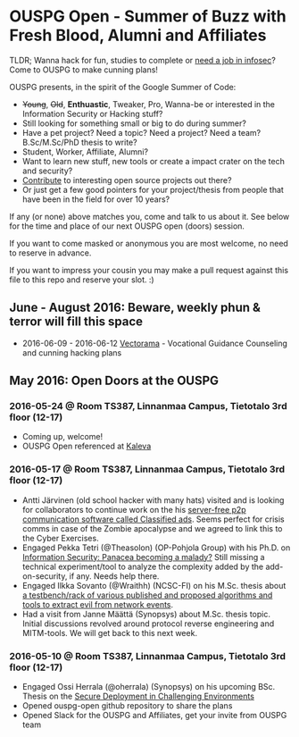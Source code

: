 # OUSPG Open - Summer of Buzz with Fresh Blood, Alumni and Affiliates

TLDR; Wanna hack for fun, studies to complete or [need a job in infosec](https://www.youtube.com/watch?v=xucgT9BBzIE)? Come to OUSPG to make cunning plans! 

OUSPG presents, in the spirit of the Google Summer of Code:

 * ~~Young~~, ~~Old~~, **Enthuastic**, Tweaker, Pro, Wanna-be or interested in the Information Security or Hacking stuff?
 * Still looking for something small or big to do during summer?
 * Have a pet project? Need a topic? Need a project? Need a team? B.Sc/M.Sc/PhD thesis to write?
 * Student, Worker, Affiliate, Alumni?
 * Want to learn new stuff, new tools or create a impact crater on the tech and security?
 * [Contribute](https://youtu.be/3yS0pnfXpBQ) to interesting open source projects out there?
 * Or just get a few good pointers for your project/thesis from people that have been in the field for over 10 years?

If any (or none) above matches you, come and talk to us about it. See below for the time and place of our next OUSPG open (doors) session.

If you want to come masked or anonymous you are most welcome, no need to reserve in advance.

If you want to impress your cousin you may make a pull request against this file to this repo and reserve your slot. :)

## June - August 2016: Beware, weekly phun & terror will fill this space

 * 2016-06-09 - 2016-06-12 [Vectorama](http://vectorama.info) - Vocational Guidance Counseling and cunning hacking plans

## May 2016: Open Doors at the OUSPG

### 2016-05-24 @ Room TS387, Linnanmaa Campus, Tietotalo 3rd floor (12-17)

 * Coming up, welcome!
 * OUSPG Open referenced at [Kaleva]( http://www.kaleva.fi/uutiset/kotimaa/tietokoneen-tilttaaminen-turhauttaa-mutta-bugien-metsastaja-voi-tienata-koodivirheilla-tuhansia/728427/)
 
 
### 2016-05-17 @ Room TS387, Linnanmaa Campus, Tietotalo 3rd floor (12-17)

 * Antti Järvinen (old school hacker with many hats) visited and is looking for collaborators to continue
 work on the his [server-free p2p communication software called Classified ads](http://katiska.org/classified-ads/). Seems perfect for crisis comms
 in case of the Zombie apocalypse and we agreed to link this to the Cyber
 Exercises.
 * Engaged Pekka Tetri (@Theasolon) (OP-Pohjola Group) with his Ph.D. on [Information Security: Panacea becoming a malady?](https://github.com/ouspg/secmalady/) Still missing a technical experiment/tool to analyze the complexity added by the add-on-security, if any. Needs help there.
 * Engaged Ilkka Sovanto (@Wraithh) (NCSC-FI) on his M.Sc. thesis about [a testbench/rack of various published and proposed algorithms and tools to extract evil from network events](https://github.com/ouspg/pahuus/).
 * Had a visit from Janne Määttä (Synopsys) about M.Sc. thesis topic. Initial discussions revolved around protocol reverse engineering and MITM-tools. We will get back to this next week.

### 2016-05-10 @ Room TS387, Linnanmaa Campus, Tietotalo 3rd floor (12-17)

 * Engaged Ossi Herrala (@oherrala) (Synopsys) on his upcoming BSc. Thesis on the [Secure Deployment in Challenging Environments](https://github.com/ouspg/secudep/)
 * Opened ouspg-open github repository to share the plans
 * Opened Slack for the OUSPG and Affiliates, get your invite from OUSPG team
